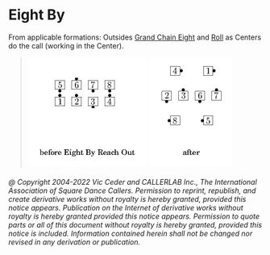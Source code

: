 
# Eight By <anything>

From applicable formations:
Outsides [Grand Chain Eight](../c2/grand_chain_eight.md) and
[Roll](../plus/anything_and_roll.md) as Centers do the
<anything> call (working in the Center).

> 
> ![alt](eight_by_anything-1.png)
> ![alt](eight_by_anything-2.png)
> 
###### @ Copyright 2004-2022 Vic Ceder and CALLERLAB Inc., The International Association of Square Dance Callers. Permission to reprint, republish, and create derivative works without royalty is hereby granted, provided this notice appears. Publication on the Internet of derivative works without royalty is hereby granted provided this notice appears. Permission to quote parts or all of this document without royalty is hereby granted, provided this notice is included. Information contained herein shall not be changed nor revised in any derivation or publication.
